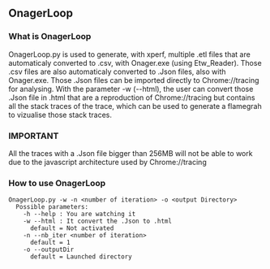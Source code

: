 ## OnagerLoop

### What is OnagerLoop
OnagerLoop.py is used to generate, with xperf, multiple .etl files that are automaticaly converted to .csv, with  Onager.exe (using Etw_Reader).
Those .csv files are also automaticaly converted to .Json files, also with Onager.exe.
Those .Json files can be imported directly to Chrome://tracing for analysing.
With the parameter -w (--html), the user can convert those .Json file in .html that are a reproduction of Chrome://tracing but contains all the stack
traces of the trace, which can be used to generate a flamegrah to vizualise those stack traces.

### IMPORTANT
All the traces with a .Json file bigger than 256MB will not be able to work due to the javascript architecture used by Chrome://tracing

### How to use OnagerLoop
```
OnagerLoop.py -w -n <number of iteration> -o <output Directory>
  Possible parameters:
    -h --help : You are watching it
    -w --html : It convert the .Json to .html
      default = Not activated
    -n --nb_iter <number of iteration> 
      default = 1
    -o --outputDir
      default = Launched directory
```
      
